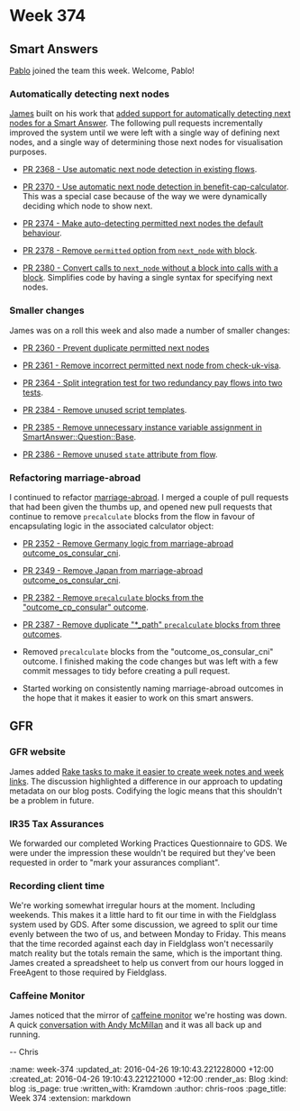 Week 374
========

## Smart Answers

[Pablo][pablo-manrubia] joined the team this week. Welcome, Pablo!


### Automatically detecting next nodes

[James][james-mead] built on his work that [added support for automatically detecting next nodes for a Smart Answer][smart-answers-pr-2343]. The following pull requests incrementally improved the system until we were left with a single way of defining next nodes, and a single way of determining those next nodes for visualisation purposes.

* [PR 2368 - Use automatic next node detection in existing flows][smart-answers-pr-2368].

* [PR 2370 - Use automatic next node detection in benefit-cap-calculator][smart-answers-pr-2370]. This was a special case because of the way we were dynamically deciding which node to show next.

* [PR 2374 - Make auto-detecting permitted next nodes the default behaviour][smart-answers-pr-2374].

* [PR 2378 - Remove `permitted` option from `next_node` with block][smart-answers-pr-2378].

* [PR 2380 - Convert calls to `next_node` without a block into calls with a block][smart-answers-pr-2380]. Simplifies code by having a single syntax for specifying next nodes.


### Smaller changes

James was on a roll this week and also made a number of smaller changes:

* [PR 2360 - Prevent duplicate permitted next nodes][smart-answers-pr-2360]

* [PR 2361 - Remove incorrect permitted next node from check-uk-visa][smart-answers-pr-2361].

* [PR 2364 - Split integration test for two redundancy pay flows into two tests][smart-answers-pr-2364].

* [PR 2384 - Remove unused script templates][smart-answers-pr-2384].

* [PR 2385 - Remove unnecessary instance variable assignment in SmartAnswer::Question::Base][smart-answers-pr-2385].

* [PR 2386 - Remove unused `state` attribute from flow][smart-answers-pr-2386].


### Refactoring marriage-abroad

I continued to refactor [marriage-abroad][marriage-abroad]. I merged a couple of pull requests that had been given the thumbs up, and opened new pull requests that continue to remove `precalculate` blocks from the flow in favour of encapsulating logic in the associated calculator object:

* [PR 2352 - Remove Germany logic from marriage-abroad outcome_os_consular_cni](https://github.com/alphagov/smart-answers/pull/2352).

* [PR 2349 - Remove Japan from marriage-abroad outcome_os_consular_cni](https://github.com/alphagov/smart-answers/pull/2349).

* [PR 2382 - Remove `precalculate` blocks from the "outcome_cp_consular" outcome][smart-answers-pr-2382].

* [PR 2387 - Remove duplicate "*_path" `precalculate` blocks from three outcomes][smart-answers-pr-2387].

* Removed `precalculate` blocks from the "outcome_os_consular_cni" outcome. I finished making the code changes but was left with a few commit messages to tidy before creating a pull request.

* Started working on consistently naming marriage-abroad outcomes in the hope that it makes it easier to work on this smart answers.


## GFR

### GFR website

James added [Rake tasks to make it easier to create week notes and week links][gfr-site-pr-32]. The discussion highlighted a difference in our approach to updating metadata on our blog posts. Codifying the logic means that this shouldn't be a problem in future.


### IR35 Tax Assurances

We forwarded our completed Working Practices Questionnaire to GDS. We were under the impression these wouldn't be required but they've been requested in order to "mark your assurances compliant".


### Recording client time

We're working somewhat irregular hours at the moment. Including weekends. This makes it a little hard to fit our time in with the Fieldglass system used by GDS. After some discussion, we agreed to split our time evenly between the two of us, and between Monday to Friday. This means that the time recorded against each day in Fieldglass won't necessarily match reality but the totals remain the same, which is the important thing. James created a spreadsheet to help us convert from our hours logged in FreeAgent to those required by Fieldglass.


### Caffeine Monitor

James noticed that the mirror of [caffeine monitor][caffeine-monitor] we're hosting was down. A quick [conversation with Andy McMillan][twitter-chat-with-andy-mcmillan] and it was all back up and running.

-- Chris

[caffeine-monitor]: http://cm.buildconf.com/
[gfr-site-pr-32]: https://github.com/freerange/site/pull/32
[james-mead]: /james-mead
[marriage-abroad]: https://www.gov.uk/marriage-abroad
[pablo-manrubia]: https://github.com/pmanrubia
[smart-answers-pr-2343]: https://github.com/alphagov/smart-answers/pull/2343
[smart-answers-pr-2360]: https://github.com/alphagov/smart-answers/pull/2360
[smart-answers-pr-2361]: https://github.com/alphagov/smart-answers/pull/2361
[smart-answers-pr-2364]: https://github.com/alphagov/smart-answers/pull/2364
[smart-answers-pr-2368]: https://github.com/alphagov/smart-answers/pull/2368
[smart-answers-pr-2370]: https://github.com/alphagov/smart-answers/pull/2370
[smart-answers-pr-2374]: https://github.com/alphagov/smart-answers/pull/2374
[smart-answers-pr-2378]: https://github.com/alphagov/smart-answers/pull/2378
[smart-answers-pr-2380]: https://github.com/alphagov/smart-answers/pull/2380
[smart-answers-pr-2382]: https://github.com/alphagov/smart-answers/pull/2382
[smart-answers-pr-2384]: https://github.com/alphagov/smart-answers/pull/2384
[smart-answers-pr-2385]: https://github.com/alphagov/smart-answers/pull/2385
[smart-answers-pr-2386]: https://github.com/alphagov/smart-answers/pull/2386
[smart-answers-pr-2387]: https://github.com/alphagov/smart-answers/pull/2387
[twitter-chat-with-andy-mcmillan]: (https://twitter.com/andymcmillan/status/710171697047949312)

:name: week-374
:updated_at: 2016-04-26 19:10:43.221228000 +12:00
:created_at: 2016-04-26 19:10:43.221221000 +12:00
:render_as: Blog
:kind: blog
:is_page: true
:written_with: Kramdown
:author: chris-roos
:page_title: Week 374
:extension: markdown
